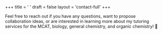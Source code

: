 +++
title = ' '
draft = false
layout = 'contact-full'
+++

Feel free to reach out if you have any questions, want to propose collaboration ideas, or are interested in learning more about my tutoring services for the MCAT, biology, general chemistry, and organic chemistry! :rocket:

